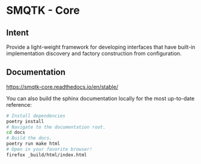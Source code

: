 # SMQTK - Core

## Intent
Provide a light-weight framework for developing interfaces that have built-in
implementation discovery and factory construction from configuration.

## Documentation
https://smqtk-core.readthedocs.io/en/stable/

You can also build the sphinx documentation locally for the most up-to-date
reference:
```bash
# Install dependencies
poetry install
# Navigate to the documentation root.
cd docs
# Build the docs.
poetry run make html
# Open in your favorite browser!
firefox _build/html/index.html
```
